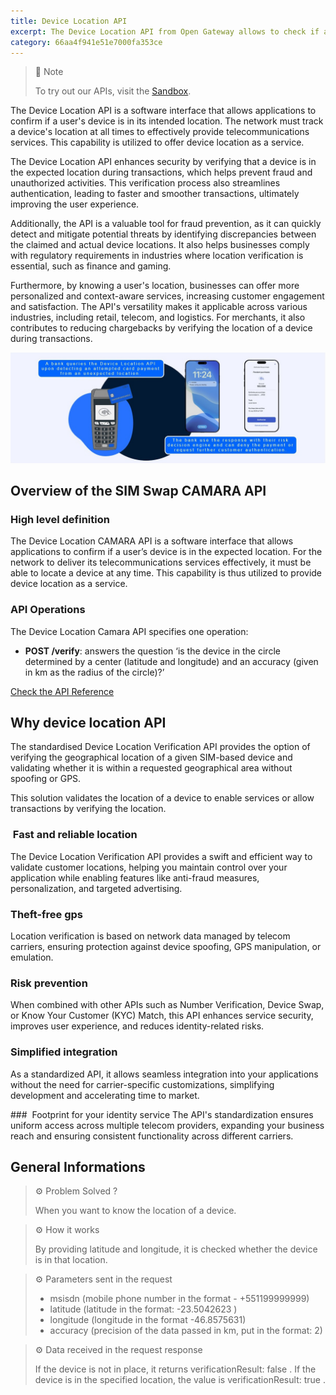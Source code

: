 ```yaml
---
title: Device Location API
excerpt: The Device Location API from Open Gateway allows to check if a mobile phone is in a determined location.
category: 66aa4f941e51e7000fa353ce
---
```


> 📘 Note
>
> To try out our APIs, visit the [Sandbox](https://opengateway.telefonica.com/developer-hub/unirse).

The Device Location API is a software interface that allows applications to confirm if a user's device is in its intended location. The network must track a device's location at all times to effectively provide telecommunications services. This capability is utilized to offer device location as a service.

The Device Location API enhances security by verifying that a device is in the expected location during transactions, which helps prevent fraud and unauthorized activities. This verification process also streamlines authentication, leading to faster and smoother transactions, ultimately improving the user experience. 

Additionally, the API is a valuable tool for fraud prevention, as it can quickly detect and mitigate potential threats by identifying discrepancies between the claimed and actual device locations. It also helps businesses comply with regulatory requirements in industries where location verification is essential, such as finance and gaming. 
 
Furthermore, by knowing a user's location, businesses can offer more personalized and context-aware services, increasing customer engagement and satisfaction. The API's versatility makes it applicable across various industries, including retail, telecom, and logistics. For merchants, it also contributes to reducing chargebacks by verifying the location of a device during transactions.

![DeviceLocation](https://github.com/Telefonica/opengateway-developers-website/raw/main/catalog/devicelocation/images/DeviceLocation.png)

## Overview of the SIM Swap CAMARA API

### High level definition

The Device Location CAMARA API is a software interface that allows applications to confirm if a user’s device is in the expected location. For the network to deliver its telecommunications services effectively, it must be able to locate a device at any time. This capability is thus utilized to provide device location as a service.

### API Operations

The Device Location Camara API specifies one operation:

- **POST /verify**: answers the question ‘is the device in the circle determined by a center (latitude and longitude) and an accuracy (given in km as the radius of the circle)?’

[Check the API Reference](/reference/verifylocation-1)


## Why device location API

The standardised Device Location Verification API provides the option of verifying the geographical location of a given SIM-based device and validating whether it is within a requested geographical area without spoofing or GPS.

This solution validates the location of a device to enable services or allow transactions by verifying the location.

###  Fast and reliable location
The Device Location Verification API provides a swift and efficient way to validate customer locations, helping you maintain control over your application while enabling features like anti-fraud measures, personalization, and targeted advertising.

### Theft-free gps
Location verification is based on network data managed by telecom carriers, ensuring protection against device spoofing, GPS manipulation, or emulation.

###  Risk prevention
When combined with other APIs such as Number Verification, Device Swap, or Know Your Customer (KYC) Match, this API enhances service security, improves user experience, and reduces identity-related risks.

###  Simplified integration
As a standardized API, it allows seamless integration into your applications without the need for carrier-specific customizations, simplifying development and accelerating time to market.

###  Footprint for your identity service
The API's standardization ensures uniform access across multiple telecom providers, expanding your business reach and ensuring consistent functionality across different carriers.


## General Informations

> ⚙️ Problem Solved ? 
>
> When you want to know the location of a device.


> ⚙️ How it works 
>
> By providing latitude and longitude, it is checked whether the device is in that location.


> ⚙️ Parameters sent in the request 
>
> - msisdn (mobile phone number in the format - +551199999999) 
> - latitude (latitude in the format: -23.5042623 )
> - longitude (longitude in the format -46.8575631)
> - accuracy (precision of the data passed in km, put in the format: 2)


> ⚙️ Data received in the request response
>
> If the device is not in place, it returns verificationResult: false . If the device is in the specified location, the value is verificationResult: true .

